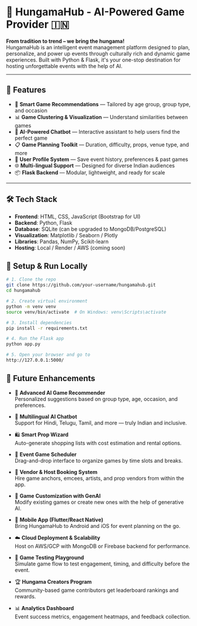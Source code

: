 # 🎉 HungamaHub - AI-Powered Game Provider 🇮🇳

**From tradition to trend – we bring the hungama!**  
HungamaHub is an intelligent event management platform designed to plan, personalize, and power up events through culturally rich and dynamic game experiences. Built with Python & Flask, it's your one-stop destination for hosting unforgettable events with the help of AI.

---

## 🚀 Features

- 🎯 **Smart Game Recommendations** — Tailored by age group, group type, and occasion  
- 📊 **Game Clustering & Visualization** — Understand similarities between games  
- 🧠 **AI-Powered Chatbot** — Interactive assistant to help users find the perfect game  
- 📋 **Game Planning Toolkit** — Duration, difficulty, props, venue type, and more  
- 🧩 **User Profile System** — Save event history, preferences & past games  
- 🌐 **Multi-lingual Support** — Designed for diverse Indian audiences  
- 📦 **Flask Backend** — Modular, lightweight, and ready for scale

---

## 🛠️ Tech Stack

- **Frontend**: HTML, CSS, JavaScript (Bootstrap for UI)  
- **Backend**: Python, Flask  
- **Database**: SQLite (can be upgraded to MongoDB/PostgreSQL)  
- **Visualization**: Matplotlib / Seaborn / Plotly  
- **Libraries**: Pandas, NumPy, Scikit-learn  
- **Hosting**: Local / Render / AWS (coming soon)


## 🔧 Setup & Run Locally

```bash
# 1. Clone the repo
git clone https://github.com/your-username/hungamahub.git
cd hungamahub

# 2. Create virtual environment
python -m venv venv
source venv/bin/activate  # On Windows: venv\Scripts\activate

# 3. Install dependencies
pip install -r requirements.txt

# 4. Run the Flask app
python app.py

# 5. Open your browser and go to
http://127.0.0.1:5000/
```

## 🔮 Future Enhancements

- 🧠 **Advanced AI Game Recommender**  
  Personalized suggestions based on group type, age, occasion, and preferences.

- 💬 **Multilingual AI Chatbot**  
  Support for Hindi, Telugu, Tamil, and more — truly Indian and inclusive.

- 🛍️ **Smart Prop Wizard**  
  Auto-generate shopping lists with cost estimation and rental options.

- 📅 **Event Game Scheduler**  
  Drag-and-drop interface to organize games by time slots and breaks.

- 🎤 **Vendor & Host Booking System**  
  Hire game anchors, emcees, artists, and prop vendors from within the app.

- 🎨 **Game Customization with GenAI**  
  Modify existing games or create new ones with the help of generative AI.

- 📱 **Mobile App (Flutter/React Native)**  
  Bring HungamaHub to Android and iOS for event planning on the go.

- ☁️ **Cloud Deployment & Scalability**  
  Host on AWS/GCP with MongoDB or Firebase backend for performance.

- 🧪 **Game Testing Playground**  
  Simulate game flow to test engagement, timing, and difficulty before the event.

- 🏆 **Hungama Creators Program**  
  Community-based game contributors get leaderboard rankings and rewards.

- 📊 **Analytics Dashboard**  
  Event success metrics, engagement heatmaps, and feedback collection.

